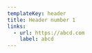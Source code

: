 ```yaml
---
templateKey: header
title: Header number 1
links:
  - url: https://abcd.com
    label: abcd
---
```

